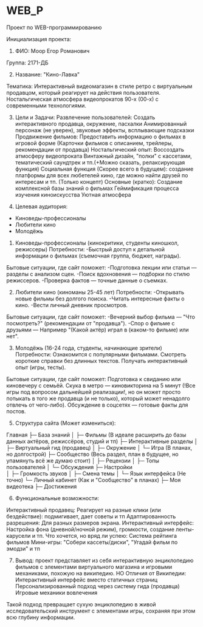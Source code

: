 # WEB_P
Проект по WEB-программированию


Инициализация проекта:

1. ФИО: Моор Егор Романович

Группа: 2171-ДБ

2. Название: "Кино-Лавка"

Тематика: Интерактивный видеомагазин в стиле ретро с виртуальным продавцом, который реагирует на действия пользователя. Ностальгическая атмосфера видеопрокатов 90-х (00-х) с современными технологиями.

3. Цели и Задачи:
Развлечение пользователей: Создать интерактивного продавца, окружение, пасхалки
Анимированный персонаж (не уверен), звуковые эффекты, всплывающие подсказки 
Продвижение фильмов:	Предоставить информацию о фильмах в игровой форме	(Карточки фильмов с описанием, трейлеры, рекомендации от продавца)
Ностальгический опыт:	Воссоздать атмосферу видеопроката	Винтажный дизайн, "полки" с кассетами, тематический саундтрек и тп.(+Можно сказать, релаксирующая функция)
Социальная функция (Скорее всего в будущем):	создание платформы для всех любетелей кино, где можно найти друзей по интересам и тп. (Только концепт)
Основные (кратко):
Создание комплексной базы знаний о фильмах
Геймификация процесса изучения киноискусства
Уютная атмосфера

4. Целевая аудитория:
- Киноведы-профессионалы
- Любители кино
- Молодёжь

1. Киноведы-профессионалы (кинокритики, студенты киношкол, режиссеры)
Потребности:
-Быстрый доступ к детальной информации о фильмах (съемочная группа, бюджет, награды).

Бытовые ситуации, где сайт поможет:
-Подготовка лекции или статьи — разделы с анализом сцен.
-Поиск вдохновения — подборки по стилю режиссеров.
-Проверка фактов — точные данные о съемках.

2. Любители кино (киноманы 25-45 лет)
Потребности:
-Открывать новые фильмы без долгого поиска.
-Читать интересные факты о кино.
-Вести личный дневник просмотров.

Бытовые ситуации, где сайт поможет:
-Вечерний выбор фильма — "Что посмотреть?" (рекомендации от "продавца").
-Спор о фильме с друзьями — Например "(Какой актёр) играл в (каком-то фильме) или нет".

3. Молодёжь (16-24 года, студенты, начинающие зрители)
Потребности:
Ознакомится с популярными фильмами.
Смотреть короткие справки без длинных текстов.
Получать интерактивный опыт (игры, тесты).

Бытовые ситуации, где сайт поможет:
Подготовка к свиданию или киновечеру с семьёй.
Скука в метро — киновикторина на 5 минут (!Все игры под вопросом дальнейшей реализации!, но он может просто потыкать в того же продавца (и не только), который может ненадолго отвлечь от чего-либо).
Обсуждение в соцсетях — готовые факты для постов.


5. Структура сайта (Может измениться):

Главная
├─ База знаний
│  ├─ Фильмы (В идеале расширить до базы данных актёров, режиссёров, студий и тп)
├─ Интерактивные разделы
│  ├─ Виртуальный гид (продавец)
│  ├─ Окружение
│  └─ Игра (В планах, но долгострой)
├─ Сообщество (Весь раздел, план в будущее, но упамянуть всё же думаю стоит)
│  ├─ Рецензии
│  ├─ Топы пользователей
│  └─ Обсуждения
├─ Настройки  
│  ├─ Громкость звуков
│  ├─ Смена темы
│  └─ Язык интерфейса (Не точно)
└─ Личный кабинет (Как и "Сообщество" в планах)
   ├─ Моя видеотека
   ├─ Достижения

6. Функциональные возможности:

Интерактивный продавец:	Реагирует на разные клики (или бездействие): подмигивает, дает советы и тп
Адаптированность разрешения: Для разных размеров экрана.
Интерактивный интерфейс:	Настройка фона (дневной/ночной режим), громкости, создание ленты-карусели и тп.
Что хочется, но вряд ли успею:
Система рейтинга фильмов
Мини-игры: "Собери кассеты/диски", "Угадай фильм по эмодзи" и тп


7. Вывод: проект представляет из себя интерактивную энциклопедию фильмов с элементами виртуального магазина и игровыми механиками, похожую на википедию. НО
Отличия от Википедии:
Интерактивный интерфейс вместо статичных страниц
Персонализированный подход через систему гида (продавца)
Игровые механики вовлечения

Такой подход превращает сухую энциклопедию в живой исследовательский инструмент с элементами игры, сохраняя при этом всю глубину информации.
